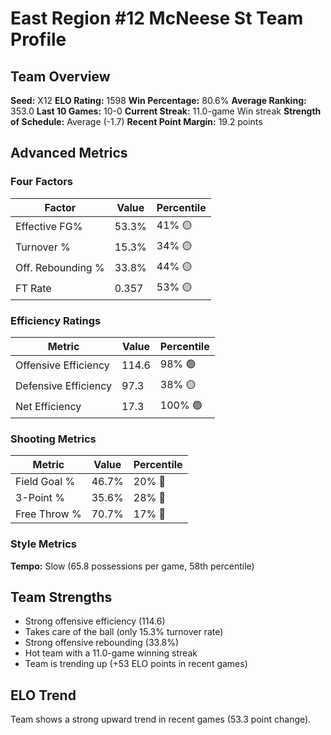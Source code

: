 # East Region #12 McNeese St Team Profile
## Team Overview
**Seed:** X12
**ELO Rating:** 1598
**Win Percentage:** 80.6%
**Average Ranking:** 353.0
**Last 10 Games:** 10-0
**Current Streak:** 11.0-game Win streak
**Strength of Schedule:** Average (-1.7)
**Recent Point Margin:** 19.2 points

## Advanced Metrics
### Four Factors
| Factor | Value | Percentile |
|--------|-------|------------|
| Effective FG% | 53.3% | 41% 🟡 |
| Turnover % | 15.3% | 34% 🟡 |
| Off. Rebounding % | 33.8% | 44% 🟡 |
| FT Rate | 0.357 | 53% 🟡 |

### Efficiency Ratings
| Metric | Value | Percentile |
|--------|-------|------------|
| Offensive Efficiency | 114.6 | 98% 🟢 |
| Defensive Efficiency | 97.3 | 38% 🟡 |
| Net Efficiency | 17.3 | 100% 🟢 |

### Shooting Metrics
| Metric | Value | Percentile |
|--------|-------|------------|
| Field Goal % | 46.7% | 20% 🔴 |
| 3-Point % | 35.6% | 28% 🔴 |
| Free Throw % | 70.7% | 17% 🔴 |

### Style Metrics
**Tempo:** Slow (65.8 possessions per game, 58th percentile)

## Team Strengths
* Strong offensive efficiency (114.6)
* Takes care of the ball (only 15.3% turnover rate)
* Strong offensive rebounding (33.8%)
* Hot team with a 11.0-game winning streak
* Team is trending up (+53 ELO points in recent games)

## ELO Trend
Team shows a strong upward trend in recent games (53.3 point change).

